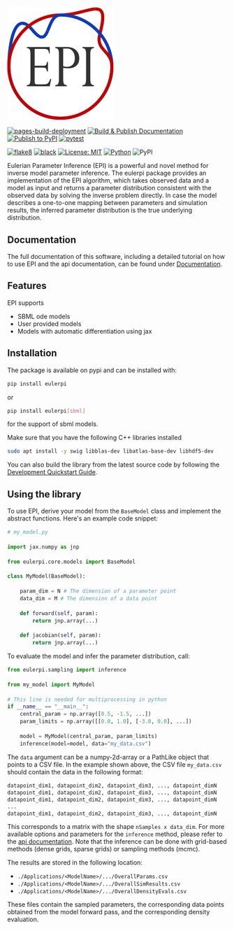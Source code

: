 <!-- # Euler Parameter Inference -->
<h1></h1>

![EPI](https://github.com/Systems-Theory-in-Systems-Biology/EPI/blob/main/epi.png?raw=True "logo")

<!-- The badges we want to display -->
[![pages-build-deployment](https://github.com/Systems-Theory-in-Systems-Biology/EPI/actions/workflows/pages/pages-build-deployment/badge.svg)](https://github.com/Systems-Theory-in-Systems-Biology/EPI/actions/workflows/pages/pages-build-deployment)
[![Build & Publish Documentation](https://github.com/Systems-Theory-in-Systems-Biology/EPI/actions/workflows/sphinx.yml/badge.svg)](https://github.com/Systems-Theory-in-Systems-Biology/EPI/actions/workflows/sphinx.yml)
[![Publish to PyPI](https://github.com/Systems-Theory-in-Systems-Biology/EPI/actions/workflows/publish.yml/badge.svg)](https://github.com/Systems-Theory-in-Systems-Biology/EPI/actions/workflows/publish.yml)
[![pytest](https://img.shields.io/github/actions/workflow/status/Systems-Theory-in-Systems-Biology/EPI/ci.yml?label=pytest&logo=pytest)](https://github.com/Systems-Theory-in-Systems-Biology/EPI/actions/workflows/ci.yml)

[![flake8](https://img.shields.io/badge/flake8-checked-blue.svg)](https://flake8.pycqa.org/)
[![black](https://img.shields.io/badge/code%20style-black-000000.svg)](https://github.com/psf/black)
[![License: MIT](https://img.shields.io/badge/License-MIT-yellow.svg)](./LICENSE.md)
[![Python](https://img.shields.io/badge/python-3.10-purple.svg)](https://www.python.org/)
![PyPI](https://img.shields.io/pypi/v/eulerpi)

Eulerian Parameter Inference (EPI) is a powerful and novel method for inverse model parameter inference. The eulerpi package provides an implementation of the EPI algorithm, which takes observed data and a model as input and returns a parameter distribution consistent with the observed data by solving the inverse problem directly. In case the model describes a one-to-one mapping between parameters and simulation results, the inferred parameter distribution is the true underlying distribution.

## Documentation

The full documentation of this software, including a detailed tutorial on how to use EPI and the api documentation, can be found under [Documentation](https://Systems-Theory-in-Systems-Biology.github.io/EPI/).

## Features

EPI supports

- SBML ode models
- User provided models
- Models with automatic differentiation using jax

## Installation

The package is available on pypi and can be installed with:

```bash
pip install eulerpi
```

or

```bash
pip install eulerpi[sbml]
```

for the support of sbml models.

Make sure that you have the following C++ libraries installed

```bash
sudo apt install -y swig libblas-dev libatlas-base-dev libhdf5-dev
```

You can also build the library from the latest source code by following the [Development Quickstart Guide](./DEVELOPMENT.md#quickstart).

## Using the library

To use EPI, derive your model from the `BaseModel` class and implement the abstract functions. Here's an example code snippet:

```python
# my_model.py

import jax.numpy as jnp

from eulerpi.core.models import BaseModel

class MyModel(BaseModel):

    param_dim = N # The dimension of a parameter point
    data_dim = M # The dimension of a data point

    def forward(self, param):
        return jnp.array(...)

    def jacobian(self, param):
        return jnp.array(...)
```

To evaluate the model and infer the parameter distribution, call:

```python
from eulerpi.sampling import inference

from my_model import MyModel

# This line is needed for multiprocessing in python
if __name__ == "__main__":
    central_param = np.array([0.5, -1.5, ...])
    param_limits = np.array([[0.0, 1.0], [-3.0, 0.0], ...])

    model = MyModel(central_param, param_limits)
    inference(model=model, data="my_data.csv")
```

The `data` argument can be a numpy-2d-array or a PathLike object that points to a CSV file. In the example shown above, the CSV file `my_data.csv` should contain the data in the following format:

```text
datapoint_dim1, datapoint_dim2, datapoint_dim3, ..., datapoint_dimN
datapoint_dim1, datapoint_dim2, datapoint_dim3, ..., datapoint_dimN
datapoint_dim1, datapoint_dim2, datapoint_dim3, ..., datapoint_dimN
...
datapoint_dim1, datapoint_dim2, datapoint_dim3, ..., datapoint_dimN
```

This corresponds to a matrix with the shape `nSamples x data_dim`. For more available options and parameters for the `inference` method, please refer to the [api documentation](https://systems-theory-in-systems-biology.github.io/EPI/eulerpi.core.html#module-eulerpi.core.inference). Note that the inference can be done with grid-based methods (dense grids, sparse grids) or sampling methods (mcmc).

The results are stored in the following location:

* `./Applications/<ModelName>/.../OverallParams.csv`
* `./Applications/<ModelName>/.../OverallSimResults.csv`
* `./Applications/<ModelName>/.../OverallDensityEvals.csv`

These files contain the sampled parameters, the corresponding data points obtained from the model forward pass, and the corresponding density evaluation.
